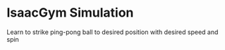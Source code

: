 # IsaacGym Simulation

Learn to strike ping-pong ball to desired position with desired speed and spin
